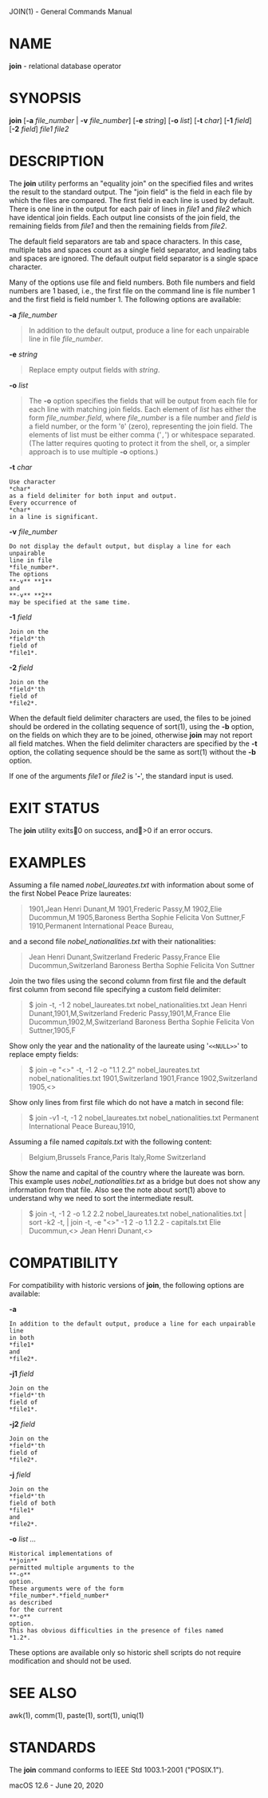 JOIN(1) - General Commands Manual

# NAME

**join** - relational database operator

# SYNOPSIS

**join**
\[**-a**&nbsp;*file\_number*&nbsp;|&nbsp;**-v**&nbsp;*file\_number*]
\[**-e**&nbsp;*string*]
\[**-o**&nbsp;*list*]
\[**-t**&nbsp;*char*]
\[**-1**&nbsp;*field*]
\[**-2**&nbsp;*field*]
*file1*
*file2*

# DESCRIPTION

The
**join**
utility performs an
"equality join"
on the specified files
and writes the result to the standard output.
The
"join field"
is the field in each file by which the files are compared.
The first field in each line is used by default.
There is one line in the output for each pair of lines in
*file1*
and
*file2*
which have identical join fields.
Each output line consists of the join field, the remaining fields from
*file1*
and then the remaining fields from
*file2*.

The default field separators are tab and space characters.
In this case, multiple tabs and spaces count as a single field separator,
and leading tabs and spaces are ignored.
The default output field separator is a single space character.

Many of the options use file and field numbers.
Both file numbers and field numbers are 1 based, i.e., the first file on
the command line is file number 1 and the first field is field number 1.
The following options are available:

**-a** *file\_number*

> In addition to the default output, produce a line for each unpairable
> line in file
> *file\_number*.

**-e** *string*

> Replace empty output fields with
> *string*.

**-o** *list*

> The
> **-o**
> option specifies the fields that will be output from each file for
> each line with matching join fields.
> Each element of
> *list*
> has either the form
> *file\_number*.*field*,
> where
> *file\_number*
> is a file number and
> *field*
> is a field number, or the form
> '`0`'
> (zero),
> representing the join field.
> The elements of list must be either comma
> ('`,`')
> or whitespace separated.
> (The latter requires quoting to protect it from the shell, or, a simpler
> approach is to use multiple
> **-o**
> options.)

**-t** *char*

	Use character
	*char*
	as a field delimiter for both input and output.
	Every occurrence of
	*char*
	in a line is significant.

**-v** *file_number*

	Do not display the default output, but display a line for each unpairable
	line in file
	*file_number*.
	The options
	**-v** **1**
	and
	**-v** **2**
	may be specified at the same time.

**-1** *field*

	Join on the
	*field*'th
	field of
	*file1*.

**-2** *field*

	Join on the
	*field*'th
	field of
	*file2*.

When the default field delimiter characters are used, the files to be joined
should be ordered in the collating sequence of
sort(1),
using the
**-b**
option, on the fields on which they are to be joined, otherwise
**join**
may not report all field matches.
When the field delimiter characters are specified by the
**-t**
option, the collating sequence should be the same as
sort(1)
without the
**-b**
option.

If one of the arguments
*file1*
or
*file2*
is
'**-**',
the standard input is used.

# EXIT STATUS

The **join** utility exits0 on success, and>0 if an error occurs.

# EXAMPLES

Assuming a file named
*nobel_laureates.txt*
with information about some of the first Nobel Peace Prize laureates:

> 1901,Jean Henri Dunant,M
> 1901,Frederic Passy,M
> 1902,Elie Ducommun,M
> 1905,Baroness Bertha Sophie Felicita Von Suttner,F
> 1910,Permanent International Peace Bureau,

and a second file
*nobel_nationalities.txt*
with their nationalities:

> Jean Henri Dunant,Switzerland
> Frederic Passy,France
> Elie Ducommun,Switzerland
> Baroness Bertha Sophie Felicita Von Suttner

Join the two files using the second column from first file and the default first
column from second file specifying a custom field delimiter:

> $ join -t, -1 2 nobel_laureates.txt nobel_nationalities.txt
> Jean Henri Dunant,1901,M,Switzerland
> Frederic Passy,1901,M,France
> Elie Ducommun,1902,M,Switzerland
> Baroness Bertha Sophie Felicita Von Suttner,1905,F

Show only the year and the nationality of the laureate using
'`<<NULL>>`'
to replace empty fields:

> $ join -e "<<NULL>>" -t, -1 2 -o "1.1 2.2" nobel_laureates.txt nobel_nationalities.txt
> 1901,Switzerland
> 1901,France
> 1902,Switzerland
> 1905,<<NULL>>

Show only lines from first file which do not have a match in second file:

> $ join -v1 -t, -1 2 nobel_laureates.txt nobel_nationalities.txt
> Permanent International Peace Bureau,1910,

Assuming a file named
*capitals.txt*
with the following content:

> Belgium,Brussels
> France,Paris
> Italy,Rome
> Switzerland

Show the name and capital of the country where the laureate was born.
This example uses
*nobel_nationalities.txt*
as a bridge but does not show any information from that file.
Also see the note about
sort(1)
above to understand why we need to sort the intermediate result.

> $ join -t, -1 2 -o 1.2 2.2 nobel_laureates.txt nobel_nationalities.txt | \
>     sort -k2 -t, | join -t, -e "<<NULL>>" -1 2 -o 1.1 2.2 - capitals.txt
> Elie Ducommun,<<NULL>>
> Jean Henri Dunant,<<NULL>>

# COMPATIBILITY

For compatibility with historic versions of
**join**,
the following options are available:

**-a**

	In addition to the default output, produce a line for each unpairable line
	in both
	*file1*
	and
	*file2*.

**-j1** *field*

	Join on the
	*field*'th
	field of
	*file1*.

**-j2** *field*

	Join on the
	*field*'th
	field of
	*file2*.

**-j** *field*

	Join on the
	*field*'th
	field of both
	*file1*
	and
	*file2*.

**-o** *list ...*

	Historical implementations of
	**join**
	permitted multiple arguments to the
	**-o**
	option.
	These arguments were of the form
	*file_number*.*field_number*
	as described
	for the current
	**-o**
	option.
	This has obvious difficulties in the presence of files named
	*1.2*.

These options are available only so historic shell scripts do not require
modification and should not be used.

# SEE ALSO

awk(1),
comm(1),
paste(1),
sort(1),
uniq(1)

# STANDARDS

The
**join**
command conforms to
IEEE Std 1003.1-2001 ("POSIX.1").

macOS 12.6 - June 20, 2020
